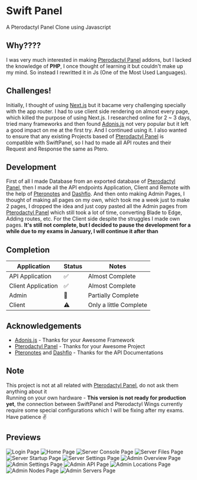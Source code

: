# Swift Panel
A Pterodactyl Panel Clone using Javascript

## Why????
I was very much interested in making [Pterodactyl Panel](https://github.com/pterodactyl/panel) addons, but I lacked the knowledge of **PHP**, I once thought of learning it but couldn't make up my mind. So instead I rewritted it in Js (One of the Most Used Languages).

## Challenges!
Initially, I thought of using [Next.js](https://nextjs.org) but it bacame very challenging specially with the app router. I had to use client side rendering on almost every page, which killed the purpose of using Next.js.
I researched online for 2 ~ 3 days, tried many frameworks and then found [Adonis.js](https://adonisjs.com/) not very popular but it left a good impact on me at the first try. And I continued using it. I also wanted to ensure that any existing Projects based of [Pterodactyl Panel](https://github.com/pterodactyl/panel) is compatible with SwiftPanel, so I had to made all API routes and their Request and Response the same as Ptero.

## Development
First of all I made Database from an exported database of [Pterodactyl Panel](https://github.com/pterodactyl/panel), then I made all the API endpoints Application, Client and Remote with the help of [Pteronotes](https://github.com/devnote-dev/ptero-notes) and [Dashflo](https://dashflo.net/docs/api/pterodactyl/v1/).
And then onto making Admin Pages, I thought of making all pages on my own, which took me a week just to make 2 pages, I dropped the idea and just copy pasted all the Admin pages from [Pterodactyl Panel](https://github.com/pterodactyl/panel) which still took a lot of time, converting Blade to Edge, Adding routes, etc.
For the Client side despite the struggles I made own pages.
**It's still not complete, but I decided to pause the development for a while due to my exams in January, I will continue it after than**

## Completion 
| Application         | Status             | Notes                        |
|---------------------|--------------------|------------------------------|
| API Application     | ✅                 | Almost Complete              |
| Client Application  | ✅                 | Almost Complete              |
| Admin               | 🚀                 | Partially Complete           |
| Client              | ⚠️                 | Only a little Complete       |


## Acknowledgements
 - [Adonis.js](https://adonisjs.com/) - Thanks for your Awesome Framework
 - [Pterodactyl Panel](https://github.com/pterodactyl/panel) - Thanks for your Awesome Project
 - [Pteronotes](https://github.com/devnote-dev/ptero-notes) and [Dashflo](https://dashflo.net/docs/api/pterodactyl/v1/) - Thanks for the API Documentations

## Note
This project is not at all related with [Pterodactyl Panel](https://github.com/pterodactyl/panel), do not ask them anything about it<br/>
Running on your own hardware - **This version is not ready for production yet**, the connection between SwiftPanel and Pterodactyl Wings currently require some special configurations which I will be fixing after my exams. Have patience :v: 

## Previews
![Login Page](https://github.com/ItzShubhamDev/swift-panel/blob/main/images/image-01.png?raw=true)
![Home Page](https://github.com/ItzShubhamDev/swift-panel/blob/main/images/image-02.png?raw=true)
![Server Console Page](https://github.com/ItzShubhamDev/swift-panel/blob/main/images/image-03.png?raw=true)
![Server Files Page](https://github.com/ItzShubhamDev/swift-panel/blob/main/images/image-04.png?raw=true)
![Server Startup Page](https://github.com/ItzShubhamDev/swift-panel/blob/main/images/image-05.png?raw=true)
![Server Settings Page](https://github.com/ItzShubhamDev/swift-panel/blob/main/images/image-06.png?raw=true)
![Admin Overview Page](https://github.com/ItzShubhamDev/swift-panel/blob/main/images/image-07.png?raw=true)
![Admin Settings Page](https://github.com/ItzShubhamDev/swift-panel/blob/main/images/image-08.png?raw=true)
![Admin API Page](https://github.com/ItzShubhamDev/swift-panel/blob/main/images/image-09.png?raw=true)
![Admin Locations Page](https://github.com/ItzShubhamDev/swift-panel/blob/main/images/image-10.png?raw=true)
![Admin Nodes Page](https://github.com/ItzShubhamDev/swift-panel/blob/main/images/image-11.png?raw=true)
![Admin Servers Page](https://github.com/ItzShubhamDev/swift-panel/blob/main/images/image-12.png?raw=true)
